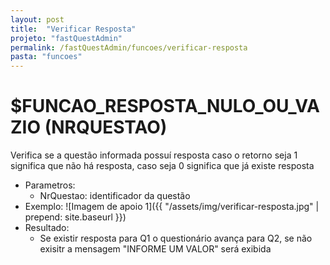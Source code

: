 ```yaml
---
layout: post
title:  "Verificar Resposta"
projeto: "fastQuestAdmin"
permalink: /fastQuestAdmin/funcoes/verificar-resposta
pasta: "funcoes"
---	
```

# $FUNCAO_RESPOSTA_NULO_OU_VAZIO (NRQUESTAO)

Verifica se a questão informada possuí resposta caso o retorno seja 1 significa que não há resposta, caso seja 0 significa que já existe resposta

- Parametros: 
    - NrQuestao: identificador da questão
- Exemplo:
![Imagem de apoio 1]({{ "/assets/img/verificar-resposta.jpg" | prepend: site.baseurl }})
- Resultado:
    - Se existir resposta para Q1 o questionário avança para Q2, se não exisitr a mensagem "INFORME UM VALOR" será exibida